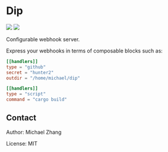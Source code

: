 Dip
===

[![](https://api.travis-ci.org/acmumn/dip.svg?branch=master)](https://travis-ci.org/acmumn/dip)
[![](https://img.shields.io/badge/rewritten-in%20rust-%23dea584.svg)](https://github.com/ansuz/RIIR)

Configurable webhook server.

Express your webhooks in terms of composable blocks such as:

```toml
[[handlers]]
type = "github"
secret = "hunter2"
outdir = "/home/michael/dip"

[[handlers]]
type = "script"
command = "cargo build"
```

Contact
-------

Author: Michael Zhang

License: MIT
